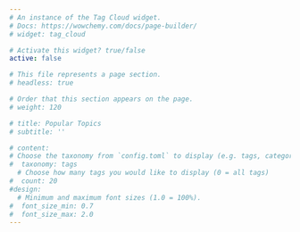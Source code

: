 ```yaml
---
# An instance of the Tag Cloud widget.
# Docs: https://wowchemy.com/docs/page-builder/
# widget: tag_cloud

# Activate this widget? true/false
active: false  

# This file represents a page section.
# headless: true

# Order that this section appears on the page.
# weight: 120

# title: Popular Topics
# subtitle: ''

# content:
# Choose the taxonomy from `config.toml` to display (e.g. tags, categories)
#  taxonomy: tags
  # Choose how many tags you would like to display (0 = all tags)
#  count: 20
#design:
  # Minimum and maximum font sizes (1.0 = 100%).
#  font_size_min: 0.7
#  font_size_max: 2.0
---
```


